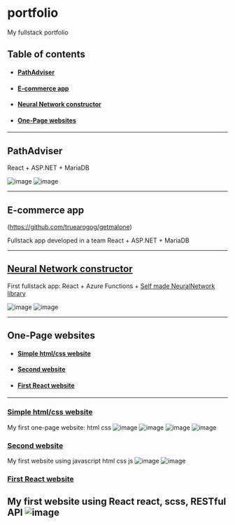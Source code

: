 # portfolio
My fullstack portfolio

## Table of contents
* #### [PathAdviser](#pathadviser)
* #### [E-commerce app](#e-commerce-app)
* #### [Neural Network constructor](#neural-network-constructor)
* #### [One-Page websites](#one-page-websites)
---

## PathAdviser

React + ASP.NET + MariaDB

![image](https://user-images.githubusercontent.com/44605873/174885751-f3037f7b-cd8e-4f96-84b1-c0988da4a216.png)
![image](https://user-images.githubusercontent.com/44605873/174885670-c3248c98-85b5-4ae3-8b97-7b9bc322e4e5.png)

---

## E-commerce app
(https://github.com/truearogog/getmalone)

Fullstack app developed in a team
React + ASP.NET + MariaDB

---

## [Neural Network constructor](https://github.com/C-Coretex/HelloReact)

First fullstack app:
React + Azure Functions + [Self made NeuralNetwork library](https://github.com/C-Coretex/Little-NeuralNetwork-Library)

![image](https://user-images.githubusercontent.com/44605873/174888961-a7ca40b0-1a70-455a-b65a-b7f1427af14f.png)
![image](https://user-images.githubusercontent.com/44605873/174888980-0af6d702-720d-478d-864a-b1612b6f095a.png)

---

## One-Page websites
* #### [Simple html/css website](#simple-html/css-website)
* #### [Second website](#second-website)
* #### [First React website](#first-react-website)
---

### [Simple html/css website](https://c-coretex.github.io/my-websites/html&css-training/)
My first one-page website:
html css
![image](https://user-images.githubusercontent.com/44605873/174886883-6d3a38e7-bba8-4a38-8c3e-c2b5a00def07.png)
![image](https://user-images.githubusercontent.com/44605873/174886990-64ffa5da-10bc-4ae5-b2ab-8e3ee59620d3.png)
![image](https://user-images.githubusercontent.com/44605873/174887032-f3494986-54e5-477c-926b-49feca6e3dde.png)
![image](https://user-images.githubusercontent.com/44605873/174887130-cf5a0311-978a-4395-bfd0-e1ed1dae0429.png)


### [Second website](https://c-coretex.github.io/my-websites/room-homepage-master/)
My first website using javascript
html css js
![image](https://user-images.githubusercontent.com/44605873/174887168-67d88c41-8565-4552-8fa3-6bfaf2c657c1.png)
![image](https://user-images.githubusercontent.com/44605873/174887221-29fb93c8-ffc1-4ec3-9d89-fd37e55b00e9.png)


### [First React website](https://c-coretex.github.io/my-websites/rest-countries/)
My first website using React
react, scss, RESTful API
![image](https://user-images.githubusercontent.com/44605873/174888790-a6b0e4aa-b26d-4803-96e1-d949774c9c3d.png)
---
